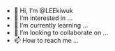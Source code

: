 - 👋 Hi, I’m @LEEkiwuk
- 👀 I’m interested in ...
- 🌱 I’m currently learning ...
- 💞️ I’m looking to collaborate on ...
- 📫 How to reach me ...

<!---
LEEkiwuk/LEEkiwuk is a ✨ special ✨ repository because its `README.md` (this file) appears on your GitHub profile.
You can click the Preview link to take a look at your changes.
--->
